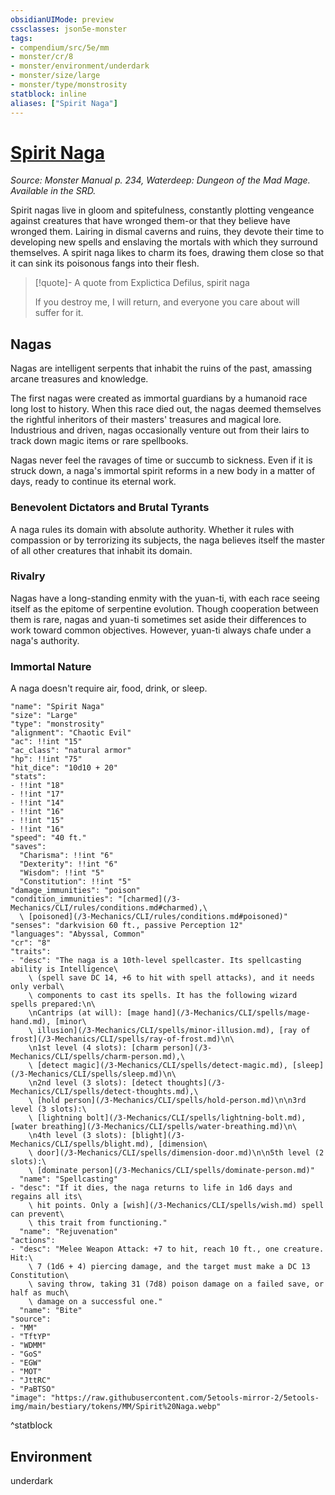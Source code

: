 ```yaml
---
obsidianUIMode: preview
cssclasses: json5e-monster
tags:
- compendium/src/5e/mm
- monster/cr/8
- monster/environment/underdark
- monster/size/large
- monster/type/monstrosity
statblock: inline
aliases: ["Spirit Naga"]
---
```

# [Spirit Naga](3-Mechanics\CLI\bestiary\monstrosity/spirit-naga.md)
*Source: Monster Manual p. 234, Waterdeep: Dungeon of the Mad Mage. Available in the SRD.*  

Spirit nagas live in gloom and spitefulness, constantly plotting vengeance against creatures that have wronged them-or that they believe have wronged them. Lairing in dismal caverns and ruins, they devote their time to developing new spells and enslaving the mortals with which they surround themselves. A spirit naga likes to charm its foes, drawing them close so that it can sink its poisonous fangs into their flesh.

> [!quote]- A quote from Explictica Defilus, spirit naga  
> 
> If you destroy me, I will return, and everyone you care about will suffer for it.

## Nagas

Nagas are intelligent serpents that inhabit the ruins of the past, amassing arcane treasures and knowledge.

The first nagas were created as immortal guardians by a humanoid race long lost to history. When this race died out, the nagas deemed themselves the rightful inheritors of their masters' treasures and magical lore. Industrious and driven, nagas occasionally venture out from their lairs to track down magic items or rare spellbooks.

Nagas never feel the ravages of time or succumb to sickness. Even if it is struck down, a naga's immortal spirit reforms in a new body in a matter of days, ready to continue its eternal work.

### Benevolent Dictators and Brutal Tyrants

A naga rules its domain with absolute authority. Whether it rules with compassion or by terrorizing its subjects, the naga believes itself the master of all other creatures that inhabit its domain.

### Rivalry

Nagas have a long-standing enmity with the yuan-ti, with each race seeing itself as the epitome of serpentine evolution. Though cooperation between them is rare, nagas and yuan-ti sometimes set aside their differences to work toward common objectives. However, yuan-ti always chafe under a naga's authority.

### Immortal Nature

A naga doesn't require air, food, drink, or sleep.

```statblock
"name": "Spirit Naga"
"size": "Large"
"type": "monstrosity"
"alignment": "Chaotic Evil"
"ac": !!int "15"
"ac_class": "natural armor"
"hp": !!int "75"
"hit_dice": "10d10 + 20"
"stats":
- !!int "18"
- !!int "17"
- !!int "14"
- !!int "16"
- !!int "15"
- !!int "16"
"speed": "40 ft."
"saves":
  "Charisma": !!int "6"
  "Dexterity": !!int "6"
  "Wisdom": !!int "5"
  "Constitution": !!int "5"
"damage_immunities": "poison"
"condition_immunities": "[charmed](/3-Mechanics/CLI/rules/conditions.md#charmed),\
  \ [poisoned](/3-Mechanics/CLI/rules/conditions.md#poisoned)"
"senses": "darkvision 60 ft., passive Perception 12"
"languages": "Abyssal, Common"
"cr": "8"
"traits":
- "desc": "The naga is a 10th-level spellcaster. Its spellcasting ability is Intelligence\
    \ (spell save DC 14, +6 to hit with spell attacks), and it needs only verbal\
    \ components to cast its spells. It has the following wizard spells prepared:\n\
    \nCantrips (at will): [mage hand](/3-Mechanics/CLI/spells/mage-hand.md), [minor\
    \ illusion](/3-Mechanics/CLI/spells/minor-illusion.md), [ray of frost](/3-Mechanics/CLI/spells/ray-of-frost.md)\n\
    \n1st level (4 slots): [charm person](/3-Mechanics/CLI/spells/charm-person.md),\
    \ [detect magic](/3-Mechanics/CLI/spells/detect-magic.md), [sleep](/3-Mechanics/CLI/spells/sleep.md)\n\
    \n2nd level (3 slots): [detect thoughts](/3-Mechanics/CLI/spells/detect-thoughts.md),\
    \ [hold person](/3-Mechanics/CLI/spells/hold-person.md)\n\n3rd level (3 slots):\
    \ [lightning bolt](/3-Mechanics/CLI/spells/lightning-bolt.md), [water breathing](/3-Mechanics/CLI/spells/water-breathing.md)\n\
    \n4th level (3 slots): [blight](/3-Mechanics/CLI/spells/blight.md), [dimension\
    \ door](/3-Mechanics/CLI/spells/dimension-door.md)\n\n5th level (2 slots):\
    \ [dominate person](/3-Mechanics/CLI/spells/dominate-person.md)"
  "name": "Spellcasting"
- "desc": "If it dies, the naga returns to life in 1d6 days and regains all its\
    \ hit points. Only a [wish](/3-Mechanics/CLI/spells/wish.md) spell can prevent\
    \ this trait from functioning."
  "name": "Rejuvenation"
"actions":
- "desc": "Melee Weapon Attack: +7 to hit, reach 10 ft., one creature. Hit:\
    \ 7 (1d6 + 4) piercing damage, and the target must make a DC 13 Constitution\
    \ saving throw, taking 31 (7d8) poison damage on a failed save, or half as much\
    \ damage on a successful one."
  "name": "Bite"
"source":
- "MM"
- "TftYP"
- "WDMM"
- "GoS"
- "EGW"
- "MOT"
- "JttRC"
- "PaBTSO"
"image": "https://raw.githubusercontent.com/5etools-mirror-2/5etools-img/main/bestiary/tokens/MM/Spirit%20Naga.webp"
```
^statblock

## Environment

underdark